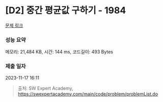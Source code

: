 # [D2] 중간 평균값 구하기 - 1984 

[문제 링크](https://swexpertacademy.com/main/code/problem/problemDetail.do?contestProbId=AV5Pw_-KAdcDFAUq) 

### 성능 요약

메모리: 21,484 KB, 시간: 144 ms, 코드길이: 493 Bytes

### 제출 일자

2023-11-17 16:11



> 출처: SW Expert Academy, https://swexpertacademy.com/main/code/problem/problemList.do